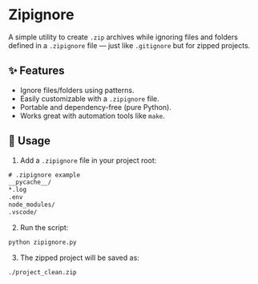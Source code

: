 # Zipignore

A simple utility to create `.zip` archives while ignoring files and folders defined in a `.zipignore` file — just like `.gitignore` but for zipped projects.

## ✨ Features

- Ignore files/folders using patterns.
- Easily customizable with a `.zipignore` file.
- Portable and dependency-free (pure Python).
- Works great with automation tools like `make`.

## 🚀 Usage

1. Add a `.zipignore` file in your project root:

```txt
# .zipignore example
__pycache__/
*.log
.env
node_modules/
.vscode/
````

2. Run the script:

```bash
python zipignore.py
```

3. The zipped project will be saved as:

```bash
./project_clean.zip
```

